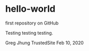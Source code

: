 # hello-world
first repository on GitHub

Testing testing testing.

Greg Jhung TrustedSite Feb 10, 2020

